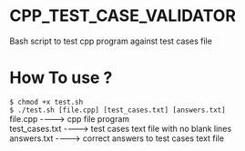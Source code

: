 # CPP_TEST_CASE_VALIDATOR
Bash script to test cpp program against test cases file
# How To use ?
`$ chmod +x test.sh`<br>
`$ ./test.sh [file.cpp] [test_cases.txt] [answers.txt]`<br>
file.cpp ----> cpp file program<br>
test_cases.txt ----> test cases text file with no blank lines <br>
answers.txt ----> correct answers to test cases text file <br>

